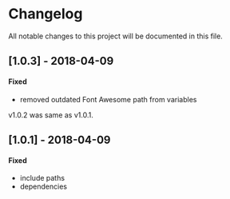 # Changelog
All notable changes to this project will be documented in this file.

## [1.0.3] - 2018-04-09

#### Fixed
* removed outdated Font Awesome path from variables

v1.0.2 was same as v1.0.1.

## [1.0.1] - 2018-04-09

#### Fixed
* include paths
* dependencies
